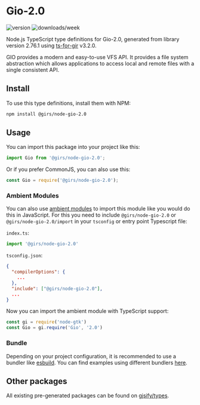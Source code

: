 
# Gio-2.0

![version](https://img.shields.io/npm/v/@girs/node-gio-2.0)
![downloads/week](https://img.shields.io/npm/dw/@girs/node-gio-2.0)


Node.js TypeScript type definitions for Gio-2.0, generated from library version 2.76.1 using [ts-for-gir](https://github.com/gjsify/ts-for-gir) v3.2.0.

GIO provides a modern and easy-to-use VFS API. It provides a file system abstraction which allows applications to access local and remote files with a single consistent API.

## Install

To use this type definitions, install them with NPM:
```bash
npm install @girs/node-gio-2.0
```

## Usage

You can import this package into your project like this:
```ts
import Gio from '@girs/node-gio-2.0';
```

Or if you prefer CommonJS, you can also use this:
```ts
const Gio = require('@girs/node-gio-2.0');
```

### Ambient Modules

You can also use [ambient modules](https://github.com/gjsify/ts-for-gir/tree/main/packages/cli#ambient-modules) to import this module like you would do this in JavaScript.
For this you need to include `@girs/node-gio-2.0` or `@girs/node-gio-2.0/import` in your `tsconfig` or entry point Typescript file:

`index.ts`:
```ts
import '@girs/node-gio-2.0'
```

`tsconfig.json`:
```json
{
  "compilerOptions": {
    ...
  },
  "include": ["@girs/node-gio-2.0"],
  ...
}
```

Now you can import the ambient module with TypeScript support: 

```ts
const gi = require('node-gtk')
const Gio = gi.require('Gio', '2.0')
```


### Bundle

Depending on your project configuration, it is recommended to use a bundler like [esbuild](https://esbuild.github.io/). You can find examples using different bundlers [here](https://github.com/gjsify/ts-for-gir/tree/main/examples).

## Other packages

All existing pre-generated packages can be found on [gjsify/types](https://github.com/gjsify/types).

